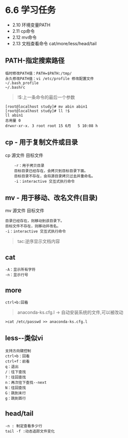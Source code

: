 # 6.6 学习任务
- 2.10 环境变量PATH
- 2.11 cp命令
- 2.12 mv命令
- 2.13 文档查看命令 cat/more/less/head/tail


## PATH-指定搜索路径
```
临时修改PATH值：PATH=$PATH:/tmp/
永久修改PATH值：vi /etc/profile 修改配置文件
~/.bash_profile
~/.bashrc
```

> !$:上一条命令的最后一个参数
```
[root@localhost study]# mv abin abin1
[root@localhost study]# ll !$
ll abin1
总用量 0
drwxr-xr-x. 3 root root 15 6月   5 10:08 h
```

## cp - 用于复制文件或目录
cp 源文件 目标文件
```
	-r：用于拷贝目录
	目标目录已经存在，会拷贝到目标目录下面。
	目标目录不存在，会将源目录拷贝过去并重命名。
	-i：interactive 交互式执行命令

```

## mv - 用于移动、改名文件(目录)
mv 源文件 目标文件
```
目录已经存在，则移动到该目录下。
目标文件不存在，则移动并改名。
-i：interactive 交互式执行命令
```

> tac:逆序显示文档内容
## cat  
```
-A：显示所有字符
-n：显示行号
```


## more
```
ctrl+b:回看
```

> anaconda-ks.cfg.l -> 自动安装系统的文件,可以被改动
```
>cat /etc/passwd >> anaconda-ks.cfg.l
```

## less--类似vi
```
支持方向键控制
ctrl+b：回看
ctrl+f：前看
q：退出
/：往下查找
?：往回查找
n：再次往下查找--next
N：往回查找
G：跳到末行
g：跳到首行
```


## head/tail
```
-n : 制定查看多少行
tail -f :动态追踪文件变化
```
